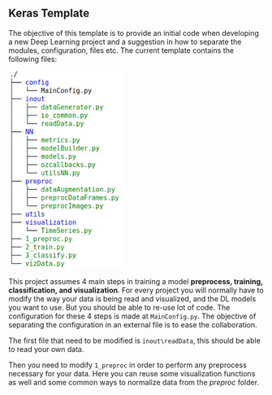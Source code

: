 Keras Template
----------------

The objective of this template is to provide an initial code when
developing a new Deep Learning project and a suggestion in how to separate
the modules, configuration, files etc. The current template contains
the following files:

<img src="https://github.com/grupoioa/keras_template/blob/master/Tree.png?raw=true" width="229" height="389" />


This project assumes 4 main steps in training a model **preprocess,
training, classification, and visualization**. For every project you
will normally have to modify the way your data is being read and
visualized, and the DL models you want to use. But you should be able
to re-use lot of code. The configuration for these 4 steps is made
at `MainConfig.py`. The objective of separating the configuration in an
external file is to ease the collaboration.

The first file that need to be modified is `inout\readData`, this
should be able to read your own data. 

Then you need to modify `1_preproc` in order to perform any preprocess
necessary for your data. Here you can reuse some visualization functions
as well and some common ways to normalize data from the *preproc*  folder. 


